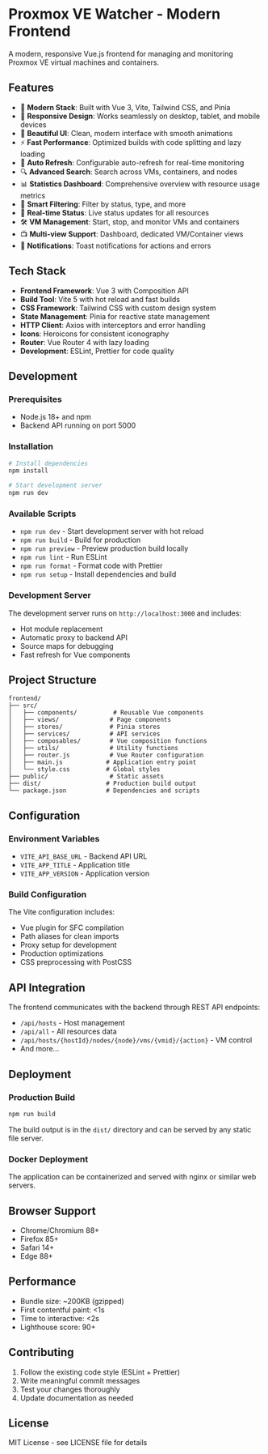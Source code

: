 # Proxmox VE Watcher - Modern Frontend

A modern, responsive Vue.js frontend for managing and monitoring Proxmox VE virtual machines and containers.

## Features

- 🚀 **Modern Stack**: Built with Vue 3, Vite, Tailwind CSS, and Pinia
- 📱 **Responsive Design**: Works seamlessly on desktop, tablet, and mobile devices  
- 🎨 **Beautiful UI**: Clean, modern interface with smooth animations
- ⚡ **Fast Performance**: Optimized builds with code splitting and lazy loading
- 🔄 **Auto Refresh**: Configurable auto-refresh for real-time monitoring
- 🔍 **Advanced Search**: Search across VMs, containers, and nodes
- 📊 **Statistics Dashboard**: Comprehensive overview with resource usage metrics
- 🎯 **Smart Filtering**: Filter by status, type, and more
- 🚦 **Real-time Status**: Live status updates for all resources
- 🛠 **VM Management**: Start, stop, and monitor VMs and containers
- 📺 **Multi-view Support**: Dashboard, dedicated VM/Container views
- 🔔 **Notifications**: Toast notifications for actions and errors

## Tech Stack

- **Frontend Framework**: Vue 3 with Composition API
- **Build Tool**: Vite 5 with hot reload and fast builds
- **CSS Framework**: Tailwind CSS with custom design system
- **State Management**: Pinia for reactive state management
- **HTTP Client**: Axios with interceptors and error handling
- **Icons**: Heroicons for consistent iconography
- **Router**: Vue Router 4 with lazy loading
- **Development**: ESLint, Prettier for code quality

## Development

### Prerequisites

- Node.js 18+ and npm
- Backend API running on port 5000

### Installation

```bash
# Install dependencies
npm install

# Start development server
npm run dev
```

### Available Scripts

- `npm run dev` - Start development server with hot reload
- `npm run build` - Build for production
- `npm run preview` - Preview production build locally
- `npm run lint` - Run ESLint
- `npm run format` - Format code with Prettier
- `npm run setup` - Install dependencies and build

### Development Server

The development server runs on `http://localhost:3000` and includes:
- Hot module replacement
- Automatic proxy to backend API
- Source maps for debugging
- Fast refresh for Vue components

## Project Structure

```
frontend/
├── src/
│   ├── components/          # Reusable Vue components
│   ├── views/              # Page components
│   ├── stores/             # Pinia stores
│   ├── services/           # API services
│   ├── composables/        # Vue composition functions
│   ├── utils/              # Utility functions
│   ├── router.js           # Vue Router configuration
│   ├── main.js            # Application entry point
│   └── style.css          # Global styles
├── public/                 # Static assets
├── dist/                  # Production build output
└── package.json           # Dependencies and scripts
```

## Configuration

### Environment Variables

- `VITE_API_BASE_URL` - Backend API URL
- `VITE_APP_TITLE` - Application title
- `VITE_APP_VERSION` - Application version

### Build Configuration

The Vite configuration includes:
- Vue plugin for SFC compilation
- Path aliases for clean imports
- Proxy setup for development
- Production optimizations
- CSS preprocessing with PostCSS

## API Integration

The frontend communicates with the backend through REST API endpoints:
- `/api/hosts` - Host management
- `/api/all` - All resources data
- `/api/hosts/{hostId}/nodes/{node}/vms/{vmid}/{action}` - VM control
- And more...

## Deployment

### Production Build

```bash
npm run build
```

The build output is in the `dist/` directory and can be served by any static file server.

### Docker Deployment

The application can be containerized and served with nginx or similar web servers.

## Browser Support

- Chrome/Chromium 88+
- Firefox 85+
- Safari 14+
- Edge 88+

## Performance

- Bundle size: ~200KB (gzipped)
- First contentful paint: <1s
- Time to interactive: <2s
- Lighthouse score: 90+

## Contributing

1. Follow the existing code style (ESLint + Prettier)
2. Write meaningful commit messages
3. Test your changes thoroughly
4. Update documentation as needed

## License

MIT License - see LICENSE file for details
